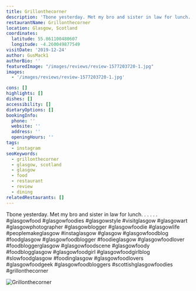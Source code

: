 ```yaml
---
title: Grillonthecorner
description: 'Tbone yesterday. Met my bro and sister in law for lunch. . . . . . #glasgowfood #glasgowfoodies #glasgowstyle #visitglasgow #glasgowart #glasgowphotographer #glasgowblogger #glasgo'
restaurantName: Grillonthecorner
location: Glasgow, Scotland
coordinates:
  latitude: 55.861100480607
  longitude: -4.260049877549
visitDate: '2019-12-24'
author: GusMack1
authorBio: ''
featuredImage: "/images/reviews/review-1577203720-1.jpg"
images:
  - '/images/reviews/review-1577203720-1.jpg'

cons: []
highlights: []
dishes: []
accessibility: []
dietaryOptions: []
bookingInfo:
  phone: ''
  website: ''
  address: ''
  openingHours: ''
tags:
  - instagram
seoKeywords:
  - grillonthecorner
  - glasgow, scotland
  - glasgow
  - food
  - restaurant
  - review
  - dining
relatedRestaurants: []
---
```


Tbone yesterday. Met my bro and sister in law for lunch.
.
.
.
.
.
#glasgowfood #glasgowfoodies #glasgowstyle #visitglasgow #glasgowart #glasgowphotographer #glasgowblogger #glasgowfoodie #glasgowlife #peoplemakeglasgow #instaglasgow #glasgow #glasgowfoodblog #foodglasgow #glasgowfoodblogger #foodieglasgow #glasgowfoodlover #foodbloggerglasgow #glasgowfoodscene #glasgowfoody #foodblogglasgow #glasgowfoodgirl #glasgowfoodgirlblog #slowfoodglasgow #foodinglasgow #glasgowfoodlovers #glasgowfoodgeek #glasgowfoodbloggers #scottishglasgowfoodies #grillonthecorner

![Grillonthecorner](/images/reviews/review-1577203720-1.jpg)
